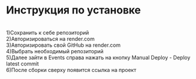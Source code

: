 # Инструкция по установке 
<br/> 1)Сохранить к себе репозиторий
<br/> 2)Авторизироваться на render.com
<br/> 3)Авторизировать свой GitHub на render.com
<br/> 4)Выбрать необходимый репозиторий
<br/> 5)Далее зайти в Events справа нажать на кнопку Manual Deploy - Deploy latest commit
<br/> 6)После сборки сверху появится ссылка на проект

